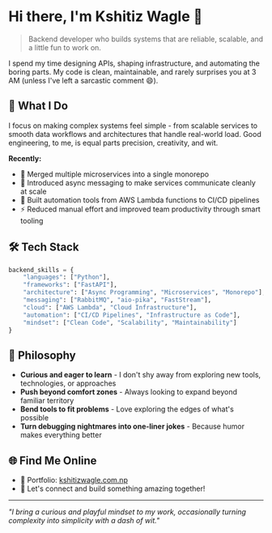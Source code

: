 # Hi there, I'm Kshitiz Wagle 👋

> Backend developer who builds systems that are reliable, scalable, and a little fun to work on.

I spend my time designing APIs, shaping infrastructure, and automating the boring parts. My code is clean, maintainable, and rarely surprises you at 3 AM (unless I've left a sarcastic comment 😄).

## 🚀 What I Do

I focus on making complex systems feel simple - from scalable services to smooth data workflows and architectures that handle real-world load. Good engineering, to me, is equal parts precision, creativity, and wit.

**Recently:**
- 🔄 Merged multiple microservices into a single monorepo 
- 📡 Introduced async messaging to make services communicate cleanly at scale
- 🤖 Built automation tools from AWS Lambda functions to CI/CD pipelines
- ⚡ Reduced manual effort and improved team productivity through smart tooling

## 🛠️ Tech Stack

```python
backend_skills = {
    "languages": ["Python"],
    "frameworks": ["FastAPI"],
    "architecture": ["Async Programming", "Microservices", "Monorepo"],
    "messaging": ["RabbitMQ", "aio-pika", "FastStream"],
    "cloud": ["AWS Lambda", "Cloud Infrastructure"],
    "automation": ["CI/CD Pipelines", "Infrastructure as Code"],
    "mindset": ["Clean Code", "Scalability", "Maintainability"]
}
```

## 🎯 Philosophy

- **Curious and eager to learn** - I don't shy away from exploring new tools, technologies, or approaches
- **Push beyond comfort zones** - Always looking to expand beyond familiar territory
- **Bend tools to fit problems** - Love exploring the edges of what's possible
- **Turn debugging nightmares into one-liner jokes** - Because humor makes everything better

## 🌐 Find Me Online

- 💼 Portfolio: [kshitizwagle.com.np](https://kshitizwagle.com.np)
- 📧 Let's connect and build something amazing together!

---

*"I bring a curious and playful mindset to my work, occasionally turning complexity into simplicity with a dash of wit."*
